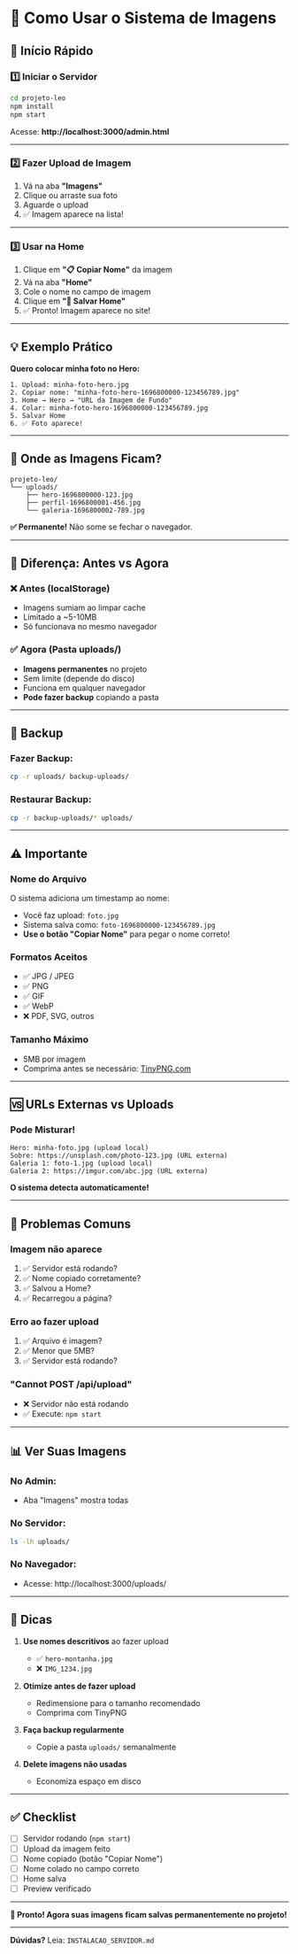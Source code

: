 # 📸 Como Usar o Sistema de Imagens

## 🚀 Início Rápido

### 1️⃣ Iniciar o Servidor
```bash
cd projeto-leo
npm install
npm start
```

Acesse: **http://localhost:3000/admin.html**

---

### 2️⃣ Fazer Upload de Imagem

1. Vá na aba **"Imagens"**
2. Clique ou arraste sua foto
3. Aguarde o upload
4. ✅ Imagem aparece na lista!

---

### 3️⃣ Usar na Home

1. Clique em **"📋 Copiar Nome"** da imagem
2. Vá na aba **"Home"**
3. Cole o nome no campo de imagem
4. Clique em **"💾 Salvar Home"**
5. ✅ Pronto! Imagem aparece no site!

---

## 💡 Exemplo Prático

**Quero colocar minha foto no Hero:**

```
1. Upload: minha-foto-hero.jpg
2. Copiar nome: "minha-foto-hero-1696800000-123456789.jpg"
3. Home → Hero → "URL da Imagem de Fundo"
4. Colar: minha-foto-hero-1696800000-123456789.jpg
5. Salvar Home
6. ✅ Foto aparece!
```

---

## 📁 Onde as Imagens Ficam?

```
projeto-leo/
└── uploads/
    ├── hero-1696800000-123.jpg
    ├── perfil-1696800001-456.jpg
    └── galeria-1696800002-789.jpg
```

**✅ Permanente!** Não some se fechar o navegador.

---

## 🔄 Diferença: Antes vs Agora

### ❌ Antes (localStorage)
- Imagens sumiam ao limpar cache
- Limitado a ~5-10MB
- Só funcionava no mesmo navegador

### ✅ Agora (Pasta uploads/)
- **Imagens permanentes** no projeto
- Sem limite (depende do disco)
- Funciona em qualquer navegador
- **Pode fazer backup** copiando a pasta

---

## 💾 Backup

### Fazer Backup:
```bash
cp -r uploads/ backup-uploads/
```

### Restaurar Backup:
```bash
cp -r backup-uploads/* uploads/
```

---

## ⚠️ Importante

### Nome do Arquivo
O sistema adiciona um timestamp ao nome:
- Você faz upload: `foto.jpg`
- Sistema salva como: `foto-1696800000-123456789.jpg`
- **Use o botão "Copiar Nome"** para pegar o nome correto!

### Formatos Aceitos
- ✅ JPG / JPEG
- ✅ PNG
- ✅ GIF
- ✅ WebP
- ❌ PDF, SVG, outros

### Tamanho Máximo
- 5MB por imagem
- Comprima antes se necessário: [TinyPNG.com](https://tinypng.com)

---

## 🆚 URLs Externas vs Uploads

### Pode Misturar!

```
Hero: minha-foto.jpg (upload local)
Sobre: https://unsplash.com/photo-123.jpg (URL externa)
Galeria 1: foto-1.jpg (upload local)
Galeria 2: https://imgur.com/abc.jpg (URL externa)
```

**O sistema detecta automaticamente!**

---

## 🐛 Problemas Comuns

### Imagem não aparece
1. ✅ Servidor está rodando?
2. ✅ Nome copiado corretamente?
3. ✅ Salvou a Home?
4. ✅ Recarregou a página?

### Erro ao fazer upload
1. ✅ Arquivo é imagem?
2. ✅ Menor que 5MB?
3. ✅ Servidor está rodando?

### "Cannot POST /api/upload"
- ❌ Servidor não está rodando
- ✅ Execute: `npm start`

---

## 📊 Ver Suas Imagens

### No Admin:
- Aba "Imagens" mostra todas

### No Servidor:
```bash
ls -lh uploads/
```

### No Navegador:
- Acesse: http://localhost:3000/uploads/

---

## 🎯 Dicas

1. **Use nomes descritivos** ao fazer upload
   - ✅ `hero-montanha.jpg`
   - ❌ `IMG_1234.jpg`

2. **Otimize antes de fazer upload**
   - Redimensione para o tamanho recomendado
   - Comprima com TinyPNG

3. **Faça backup regularmente**
   - Copie a pasta `uploads/` semanalmente

4. **Delete imagens não usadas**
   - Economiza espaço em disco

---

## ✅ Checklist

- [ ] Servidor rodando (`npm start`)
- [ ] Upload da imagem feito
- [ ] Nome copiado (botão "Copiar Nome")
- [ ] Nome colado no campo correto
- [ ] Home salva
- [ ] Preview verificado

---

**🎉 Pronto! Agora suas imagens ficam salvas permanentemente no projeto!**

---

**Dúvidas?** Leia: `INSTALACAO_SERVIDOR.md`
